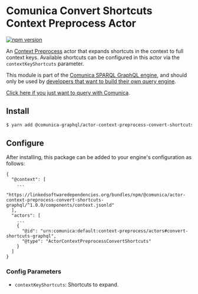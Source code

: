 # Comunica Convert Shortcuts Context Preprocess Actor

[![npm version](https://badge.fury.io/js/%40comunica-graphql%2Factor-context-preprocess-convert-shortcuts-graphql.svg)](https://www.npmjs.com/package/@comunica-graphql/actor-context-preprocess-convert-shortcuts-graphql)

An [Context Preprocess](https://github.com/comunica/comunica/tree/master/packages/bus-context-preprocess) actor
that expands shortcuts in the context to full context keys.
Available shortcuts can be configured in this actor via the `contextKeyShortcuts` parameter.

This module is part of the [Comunica SPARQL GraphQL engine](https://github.com/ponachte/comunica-feature-graphql),
and should only be used by [developers that want to build their own query engine](https://comunica.dev/docs/modify/).

[Click here if you just want to query with Comunica](https://comunica.dev/docs/query/).

## Install

```bash
$ yarn add @comunica-graphql/actor-context-preprocess-convert-shortcuts-graphql
```

## Configure

After installing, this package can be added to your engine's configuration as follows:
```text
{
  "@context": [
    ...
    "https://linkedsoftwaredependencies.org/bundles/npm/@comunica/actor-context-preprocess-convert-shortcuts-graphql/^1.0.0/components/context.jsonld"
  ],
  "actors": [
    ...
    {
      "@id": "urn:comunica:default:context-preprocess/actors#convert-shortcuts-graphql",
      "@type": "ActorContextPreprocessConvertShortcuts"
    }
  ]
}
```

### Config Parameters

* `contextKeyShortcuts`: Shortcuts to expand.
